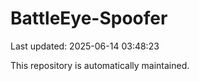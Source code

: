 # BattleEye-Spoofer

Last updated: 2025-06-14 03:48:23

This repository is automatically maintained.
